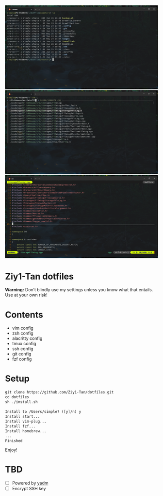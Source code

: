 ![screen1](images/sc1.png)
![screen2](images/sc2.png)
![screen3](images/sc3.png)

# Ziy1-Tan dotfiles

**Warning:** Don’t blindly use my settings unless you know what that entails. Use at your own risk!

# Contents

- vim config
- zsh config
- alacritty config
- tmux config
- ssh config
- git config
- fzf config

# Setup

```shell
git clone https://github.com/Ziy1-Tan/dotfiles.git
cd dotfiles
sh ./install.sh

Install to /Users/simple? ([y]/n) y
Install start...
Install vim-plug...
Install fzf...
Install homebrew...
...
Finished
```

Enjoy!

# TBD

- [ ] Powered by [yadm](https://github.com/TheLocehiliosan/yadm)
- [ ] Encrypt SSH key
